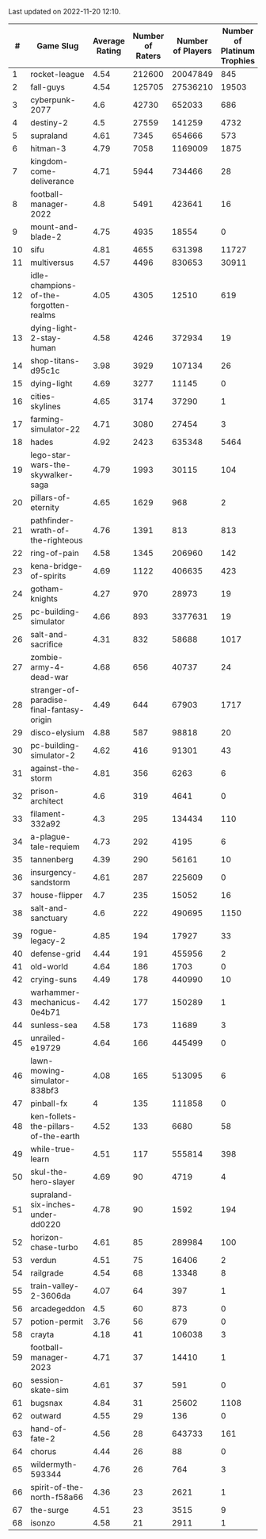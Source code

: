 Last updated on 2022-11-20 12:10.


|#|Game Slug|Average Rating|Number of Raters|Number of Players|Number of Platinum Trophies|Max Rarity (%)|
|---|---|---|---|---|---|---|
|1|rocket-league|4.54|212600|20047849|845|75|
|2|fall-guys|4.54|125705|27536210|19503|4|
|3|cyberpunk-2077|4.6|42730|652033|686|62|
|4|destiny-2|4.5|27559|141259|4732|95|
|5|supraland|4.61|7345|654666|573|99|
|6|hitman-3|4.79|7058|1169009|1875|48|
|7|kingdom-come-deliverance|4.71|5944|734466|28|30|
|8|football-manager-2022|4.8|5491|423641|16|49|
|9|mount-and-blade-2|4.75|4935|18554|0|3|
|10|sifu|4.81|4655|631398|11727|96|
|11|multiversus|4.57|4496|830653|30911|78|
|12|idle-champions-of-the-forgotten-realms|4.05|4305|12510|619|8|
|13|dying-light-2-stay-human|4.58|4246|372934|19|0.4|
|14|shop-titans-d95c1c|3.98|3929|107134|26|98|
|15|dying-light|4.69|3277|11145|0|97|
|16|cities-skylines|4.65|3174|37290|1|76|
|17|farming-simulator-22|4.71|3080|27454|3|80|
|18|hades|4.92|2423|635348|5464|89|
|19|lego-star-wars-the-skywalker-saga|4.79|1993|30115|104|98|
|20|pillars-of-eternity|4.65|1629|968|2|79|
|21|pathfinder-wrath-of-the-righteous|4.76|1391|813|813|36|
|22|ring-of-pain|4.58|1345|206960|142|96|
|23|kena-bridge-of-spirits|4.69|1122|406635|423|94|
|24|gotham-knights|4.27|970|28973|19|34|
|25|pc-building-simulator|4.66|893|3377631|19|48|
|26|salt-and-sacrifice|4.31|832|58688|1017|91|
|27|zombie-army-4-dead-war|4.68|656|40737|24|66|
|28|stranger-of-paradise-final-fantasy-origin|4.49|644|67903|1717|98|
|29|disco-elysium|4.88|587|98818|20|28|
|30|pc-building-simulator-2|4.62|416|91301|43|75|
|31|against-the-storm|4.81|356|6263|6|24|
|32|prison-architect|4.6|319|4641|0|42|
|33|filament-332a92|4.3|295|134434|110|93|
|34|a-plague-tale-requiem|4.73|292|4195|6|93|
|35|tannenberg|4.39|290|56161|10|85|
|36|insurgency-sandstorm|4.61|287|225609|0|6|
|37|house-flipper|4.7|235|15052|16|93|
|38|salt-and-sanctuary|4.6|222|490695|1150|83|
|39|rogue-legacy-2|4.85|194|17927|33|0.7|
|40|defense-grid|4.44|191|455956|2|80|
|41|old-world|4.64|186|1703|0|86|
|42|crying-suns|4.49|178|440990|10|65|
|43|warhammer-mechanicus-0e4b71|4.42|177|150289|1|24|
|44|sunless-sea|4.58|173|11689|3|37|
|45|unrailed-e19729|4.64|166|445499|0|3|
|46|lawn-mowing-simulator-838bf3|4.08|165|513095|6|88|
|47|pinball-fx|4|135|111858|0|86|
|48|ken-follets-the-pillars-of-the-earth|4.52|133|6680|58|50|
|49|while-true-learn|4.51|117|555814|398|93|
|50|skul-the-hero-slayer|4.69|90|4719|4|96|
|51|supraland-six-inches-under-dd0220|4.78|90|1592|194|99|
|52|horizon-chase-turbo|4.61|85|289984|100|83|
|53|verdun|4.51|75|16406|2|72|
|54|railgrade|4.54|68|13348|8|98|
|55|train-valley-2-3606da|4.07|64|397|1|88|
|56|arcadegeddon|4.5|60|873|0|94|
|57|potion-permit|3.76|56|679|0|98|
|58|crayta|4.18|41|106038|3|23|
|59|football-manager-2023|4.71|37|14410|1|80|
|60|session-skate-sim|4.61|37|591|0|27|
|61|bugsnax|4.84|31|25602|1108|97|
|62|outward|4.55|29|136|0|81|
|63|hand-of-fate-2|4.56|28|643733|161|72|
|64|chorus|4.44|26|88|0|85|
|65|wildermyth-593344|4.76|26|764|3|90|
|66|spirit-of-the-north-f58a66|4.36|23|2621|1|57|
|67|the-surge|4.51|23|3515|9|94|
|68|isonzo|4.58|21|2911|1|62|

